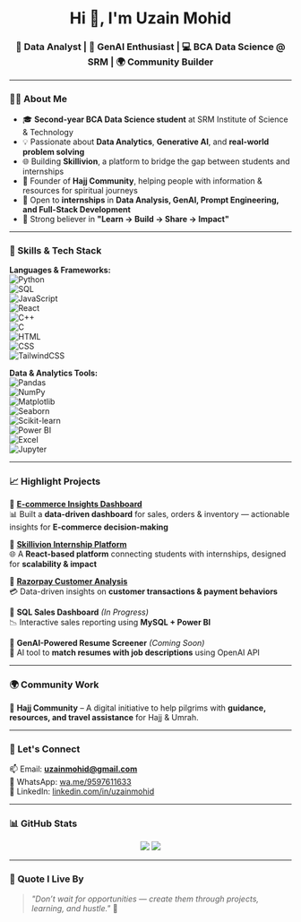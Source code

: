 <h1 align="center">Hi 👋, I'm Uzain Mohid</h1>
<h3 align="center">🚀 Data Analyst | 🧠 GenAI Enthusiast | 💻 BCA Data Science @ SRM | 🌍 Community Builder</h3>

---

### 👨‍💻 About Me  

- 🎓 **Second-year BCA Data Science student** at SRM Institute of Science & Technology  
- 💡 Passionate about **Data Analytics**, **Generative AI**, and **real-world problem solving**  
- 🌐 Building **Skillivion**, a platform to bridge the gap between students and internships  
- 🤝 Founder of **Hajj Community**, helping people with information & resources for spiritual journeys  
- 💼 Open to **internships** in **Data Analysis, GenAI, Prompt Engineering, and Full-Stack Development**  
- 📌 Strong believer in **"Learn → Build → Share → Impact"**

---

### 🔧 Skills & Tech Stack  

**Languages & Frameworks:**  
![Python](https://img.shields.io/badge/Python-3776AB?style=for-the-badge&logo=python&logoColor=white)  
![SQL](https://img.shields.io/badge/SQL-336791?style=for-the-badge&logo=postgresql&logoColor=white)  
![JavaScript](https://img.shields.io/badge/JavaScript-F7DF1E?style=for-the-badge&logo=javascript&logoColor=black)  
![React](https://img.shields.io/badge/React-20232A?style=for-the-badge&logo=react&logoColor=61DAFB)  
![C++](https://img.shields.io/badge/C++-00599C?style=for-the-badge&logo=cplusplus&logoColor=white)  
![C](https://img.shields.io/badge/C-00599C?style=for-the-badge&logo=c&logoColor=white)  
![HTML](https://img.shields.io/badge/HTML5-E34F26?style=for-the-badge&logo=html5&logoColor=white)  
![CSS](https://img.shields.io/badge/CSS3-1572B6?style=for-the-badge&logo=css3&logoColor=white)  
![TailwindCSS](https://img.shields.io/badge/TailwindCSS-38B2AC?style=for-the-badge&logo=tailwind-css&logoColor=white)  

**Data & Analytics Tools:**  
![Pandas](https://img.shields.io/badge/Pandas-150458?style=for-the-badge&logo=pandas&logoColor=white)  
![NumPy](https://img.shields.io/badge/NumPy-013243?style=for-the-badge&logo=numpy&logoColor=white)  
![Matplotlib](https://img.shields.io/badge/Matplotlib-11557c?style=for-the-badge&logo=plotly&logoColor=white)  
![Seaborn](https://img.shields.io/badge/Seaborn-1E88E5?style=for-the-badge&logo=python&logoColor=white)  
![Scikit-learn](https://img.shields.io/badge/Scikit--learn-F7931E?style=for-the-badge&logo=scikitlearn&logoColor=white)  
![Power BI](https://img.shields.io/badge/Power_BI-F2C811?style=for-the-badge&logo=powerbi&logoColor=black)  
![Excel](https://img.shields.io/badge/Excel-217346?style=for-the-badge&logo=microsoftexcel&logoColor=white)  
![Jupyter](https://img.shields.io/badge/Jupyter-F37626?style=for-the-badge&logo=jupyter&logoColor=white)  

---

### 📈 Highlight Projects  

🔹 [**E-commerce Insights Dashboard**](https://github.com/uzainmohid/ecommerce-insights-tool)  
📊 Built a **data-driven dashboard** for sales, orders & inventory — actionable insights for **E-commerce decision-making**  

🔹 [**Skillivion Internship Platform**](https://skillivion-internship-platform.vercel.app/)  
🌐 A **React-based platform** connecting students with internships, designed for **scalability & impact**  

🔹 [**Razorpay Customer Analysis**](https://github.com/uzainmohid/razorpay-customer-analysis)  
💳 Data-driven insights on **customer transactions & payment behaviors**  

🔹 **SQL Sales Dashboard** *(In Progress)*  
📉 Interactive sales reporting using **MySQL + Power BI**  

🔹 **GenAI-Powered Resume Screener** *(Coming Soon)*  
🤖 AI tool to **match resumes with job descriptions** using OpenAI API  

---

### 🌍 Community Work  

💠 **Hajj Community** – A digital initiative to help pilgrims with **guidance, resources, and travel assistance** for Hajj & Umrah.  

---

### 💬 Let's Connect  

📫 Email: **uzainmohid@gmail.com**  
📱 WhatsApp: [wa.me/9597611633](https://wa.me/9597611633)  
🔗 LinkedIn: [linkedin.com/in/uzainmohid](https://linkedin.com/in/uzainmohid)  

---

### 📊 GitHub Stats  

<p align="center">
  <img src="https://github-readme-stats.vercel.app/api?username=uzainmohid&show_icons=true&theme=tokyonight" />
  <img src="https://github-readme-stats.vercel.app/api/top-langs/?username=uzainmohid&layout=compact&theme=tokyonight" />
</p>

---

### 🧠 Quote I Live By  

> _"Don’t wait for opportunities — create them through projects, learning, and hustle."_ 🚀
